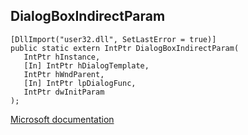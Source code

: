 ## DialogBoxIndirectParam

```
[DllImport("user32.dll", SetLastError = true)]
public static extern IntPtr DialogBoxIndirectParam(
   IntPtr hInstance,
   [In] IntPtr hDialogTemplate,
   IntPtr hWndParent,
   [In] IntPtr lpDialogFunc,
   IntPtr dwInitParam
);
```

[Microsoft documentation](https://docs.microsoft.com/en-us/windows/win32/api/winuser/nf-winuser-dialogboxindirectparama)
